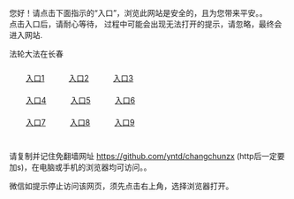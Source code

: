 您好！请点击下面指示的“入口”，浏览此网站是安全的，且为您带来平安。。 <br/>
点击入口后，请耐心等待， 过程中可能会出现无法打开的提示，请忽略，最终会进入网站. </br>

法轮大法在长春<br/>
<div style="padding:10px"><a style="margin:20px" target="_blank" href="https://d2414tce2b40w7.cloudfront.net/2Qpsp?pxiiqv" id="ccLink1" rel="nofollow">入口1</a> <a target="_blank" style="margin:20px" href="https://d2a10hn9zx5oyn.cloudfront.net/2Qpsp?lzxknaz" id="ccLink2" rel="nofollow">入口2</a> <a style="margin:20px" target="_blank" href="https://d230jpn8xfm6o3.cloudfront.net/2Qpsp?axdljg" id="ccLink3" rel="nofollow">入口3</a></div>

<div style="padding:10px" ><a style="margin:20px" target="_blank" href="https://d2414tce2b40w7.cloudfront.net/2Qpsp?pxiiqv" id="ccLink4" rel="nofollow">入口4</a> <a style="margin:20px" href="https://d2a10hn9zx5oyn.cloudfront.net/2Qpsp?lzxknaz" target="_blank" id="ccLink5" rel="nofollow">入口5</a> <a style="margin:20px" href="https://d230jpn8xfm6o3.cloudfront.net/2Qpsp?axdljg" target="_blank" id="ccLink6" rel="nofollow">入口6</a></div>

<div style="padding:10px"><a style="margin:20px" target="_blank" href="https://d2414tce2b40w7.cloudfront.net/2Qpsp?pxiiqv" id="ccLink7" rel="nofollow">入口7</a> <a style="margin:20px" href="https://d2a10hn9zx5oyn.cloudfront.net/2Qpsp?lzxknaz" target="_blank" id="ccLink8" rel="nofollow">入口8</a> <a style="margin:20px" target="_blank" href="https://d230jpn8xfm6o3.cloudfront.net/2Qpsp?axdljg" id="ccLink9" rel="nofollow">入口9</a></div>

<br/>



请复制并记住免翻墙网址 https://github.com/yntd/changchunzx (http后一定要加s)，在电脑或手机的浏览器均可访问。。<br/>

微信如提示停止访问该网页，须先点击右上角，选择浏览器打开。
